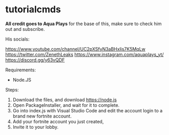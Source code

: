 # tutorialcmds

**All credit goes to Aqua Plays** for the base of this, make sure to check him out and subscribe.

His socials:

https://www.youtube.com/channel/UC2pXSfyN3aBHxljs7K5MqLw
https://twitter.com/ZenethLeaks
https://www.instagram.com/aquaplays_yt/
https://discord.gg/y63vQDF

Requirements:
- Node.JS

Steps:
1) Download the files, and download https://node.js
2) Open PackageInstaller, and wait for it to complete.
3) Go into index.js with Visual Studio Code and edit the account login to a brand new fortnite account.
4) Add your fortnite account you just created,
5) Invite it to your lobby.

